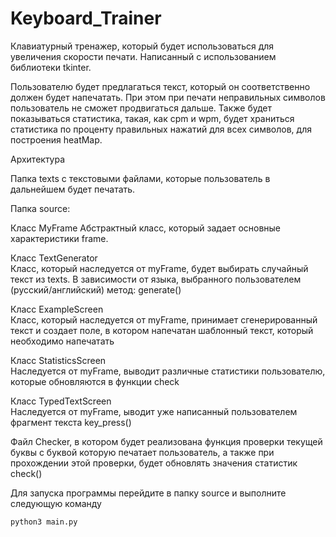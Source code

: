 # Keyboard_Trainer

Клавиатурный тренажер, который будет использоваться для увеличения скорости печати. Написанный с использованием библиотеки tkinter.

Пользователю будет предлагаться текст, который он соответственно должен будет напечатать. При этом при печати неправильных символов пользователь не сможет продвигаться дальше. Также будет показываться статистика, такая, как cpm и wpm, будет храниться статистика по проценту правильных нажатий для всех символов, для построения heatMap. 

Архитектура 

Папка texts с текстовыми файлами, которые пользователь в дальнейшем будет печатать.

Папка source:

Класс MyFrame
Абстрактный класс, который задает основные характеристики frame.

Класс TextGenerator  
Класс, который наследуется от myFrame, будет выбирать случайный текст из texts. В зависимости от языка, выбранного пользователем (русский/английский) 
метод:
generate()

Класс ExampleScreen  
Класс, который наследуется от myFrame, принимает сгенерированный текст и создает поле, в котором напечатан шаблонный текст, который необходимо напечатать

Класс StatisticsScreen  
Наследуется от myFrame, выводит различные статистики пользователю, которые обновляются в функции check

Класс TypedTextScreen  
Наследуется от myFrame,   ыводит уже написанный пользователем фрагмент текста
key_press()

Файл Сhecker, в котором будет реализована функция проверки текущей буквы с буквой которую печатает пользователь, а также при прохождении этой проверки, будет обновлять значения статистик
check()

Для запуска программы перейдите в папку source и выполните следующую команду
```console
python3 main.py
```
